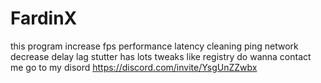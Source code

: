 # FardinX
this program increase fps performance latency cleaning ping network decrease delay lag stutter
has lots tweaks like registry
do wanna contact me go to my disord
https://discord.com/invite/YsgUnZZwbx
